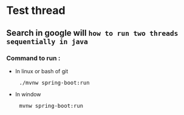 # Test thread 

## Search in google will `how to run two threads sequentially in java`

### Command to run :
* In linux or bash of git
<pre>
    ./mvnw spring-boot:run
</pre> 
* In window
<pre>
    mvnw spring-boot:run
</pre>